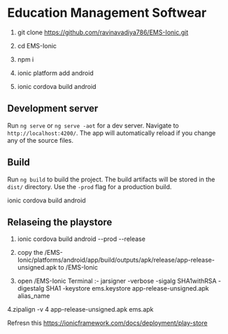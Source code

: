 # Education Management Softwear

1. git clone https://github.com/ravinavadiya786/EMS-Ionic.git

2. cd EMS-Ionic

3. npm i

4. ionic platform add android

5. ionic cordova build android

## Development server

Run `ng serve` or `ng serve -aot` for a dev server. Navigate to `http://localhost:4200/`. The app will automatically reload if you change any of the source files.


## Build

Run `ng build` to build the project. The build artifacts will be stored in the `dist/` directory. Use the `-prod` flag for a production build.

ionic cordova build android


##  Relaseing the playstore

1. ionic cordova build android --prod --release

2. copy the /EMS-Ionic/platforms/android/app/build/outputs/apk/release/app-release-unsigned.apk
to /EMS-Ionic

3. open /EMS-Ionic Terminal :- jarsigner -verbose -sigalg SHA1withRSA -digestalg SHA1 -keystore ems.keystore app-release-unsigned.apk alias_name

4.zipalign -v 4 app-release-unsigned.apk  ems.apk

Refresn this https://ionicframework.com/docs/deployment/play-store
